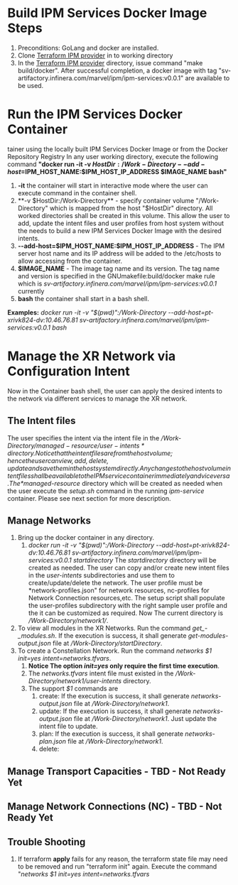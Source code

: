 # Build IPM Services Docker Image Steps
1. Preconditions: GoLang and docker are installed.
2. Clone [Terraform IPM provider](https://bitbucket.infinera.com/projects/MAR/repos/terraform-provider-ipm/browse) in to working directory
3. In the [Terraform IPM provider](https://bitbucket.infinera.com/projects/MAR/repos/terraform-provider-ipm/browse) directory, issue command "make build/docker". After successful completion, a docker image with tag "sv-artifactory.infinera.com/marvel/ipm/ipm-services:v0.0.1" are available to be used.

# Run the IPM Services Docker Container
tainer using the locally built IPM Services Docker Image or from the Docker Repository Registry 
In any user working directory, execute the following command **"docker run -it -v $HostDir:/Work-Directory --add-host=$IPM_HOST_NAME:$IPM_HOST_IP_ADDRESS $IMAGE_NAME bash"**
1. **-it** the container will start in interactive mode where the user can execute command in the container shell.
2. **-v $HostDir:/Work-Directory** - specify container volume "/Work-Directory" which is mapped from the host "$HostDir" directory. All worked directories shall be created in this volume. This allow the user to add, update the intent files and user profiles from host system without the needs to build a new IPM Services Docker Image with the desired intents.
3. **--add-host=$IPM_HOST_NAME:\$IPM_HOST_IP_ADDRESS** - The IPM server host name and its IP address will be added to the /etc/hosts to allow accessing from the container.
4. **$IMAGE_NAME** - The image tag name and its version. The tag name and version is specified in the GNUmakefile:build/docker make rule which is *sv-artifactory.infinera.com/marvel/ipm/ipm-services:v0.0.1* currently 
5. **bash** the container shall start in a bash shell.

**Examples:** *docker run -it -v "$(pwd)":/Work-Directory --add-host=pt-xrivk824-dv:10.46.76.81 sv-artifactory.infinera.com/marvel/ipm/ipm-services:v0.0.1 bash*

# Manage the XR Network via Configuration Intent 
Now in the Container bash shell, the user can apply the desired intents to the network via different services to manage the XR network. 
## The Intent files
The user specifies the intent via the intent file in the */Work-Directory/$managed-resource/user-intents* directory. Notice that the intent files are from the host volume; hence the user can view, add, delete, update and save them in the host system directly. Any changes to the host volume intent files shall be available to the IPM service container immediately and vice versa. The *$managed-resource* directory which will be created as needed when the user execute the *setup.sh* command in the running *ipm-service* container. Please see next section for more description.
## Manage Networks
1. Bring up the docker container in any directory.
   1. *docker run -it -v "$(pwd)":/Work-Directory --add-host=pt-xrivk824-dv:10.46.76.81 sv-artifactory.infinera.com/marvel/ipm/ipm-services:v0.0.1 startdirectory*
   The *startdirectory* directory will be created as needed. The user can copy and/or create new intent files in the *user-intents* subdirectories and use them to create/update/delete the network. The user profile must be *network-profiles.json" for network resources, nc-profiles for Network Connection resources,etc. The setup script shall populate the user-profiles subdirectory with the right sample user profile and the it can be customized as required. Now The current directory is */Work-Directory/network1/*.
2. To view all modules in the XR Networks. Run the command *get_-_modules.sh*. If the execution is success, it shall generate *get-modules-output.json* file at */Work-Directory/startDirectory*.
3. To create a Constellation Network. Run the command *networks $1 init=yes intent=networks.tfvars*. 
   1. **Notice The option *init=yes* only require the first time execution**. 
   2. The *networks.tfvars* intent file must existed in the */Work-Directory/network1/user-intents* directory. 
   3. The support *$1* commands are
      1. create: If the execution is success, it shall generate *networks-output.json* file at */Work-Directory/network1*.
      2. update: If the execution is success, it shall generate *networks-output.json* file at */Work-Directory/network1*. Just update the intent file to update.
      3. plan: If the execution is success, it shall generate *networks-plan.json* file at */Work-Directory/network1*.
      4. delete: 

## Manage Transport Capacities - TBD - Not Ready Yet

## Manage Network Connections (NC) - TBD - Not Ready Yet
   
## Trouble Shooting
1. If terraform **apply** fails for any reason, the terraform state file may need to be removed and run "terraform init" again. Execute the command "*networks $1 init=yes intent=networks.tfvars*

